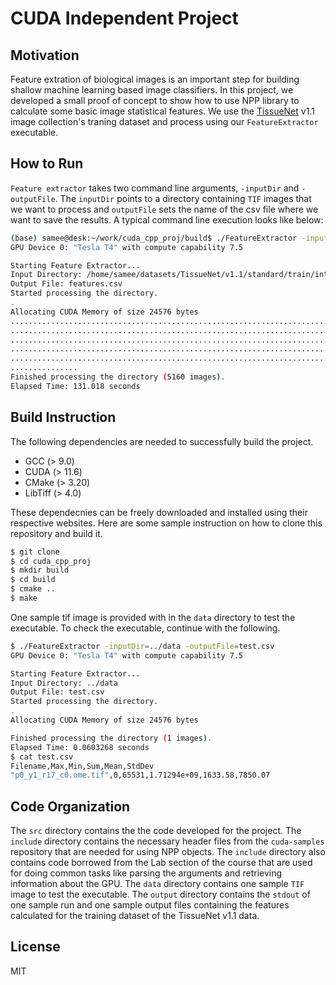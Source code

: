 # CUDA Independent Project

## Motivation
Feature extration of biological images is an important step for building shallow machine learning based image classifiers. In this project, we developed a small proof of concept to show how to use NPP library to calculate some basic image statistical features. We use the [TissueNet](https://datasets.deepcell.org/data) v1.1 image collection's traning dataset and process using our `FeatureExtractor` executable.

## How to Run
`Feature extractor` takes two command line arguments, `-inputDir` and `-outputFile`. The `inputDir` points to a directory containing `TIF` images that we want to process and `outputFile` sets the name of the csv file where we want to save the results. A typical command line execution looks like below:
```sh
(base) samee@desk:~/work/cuda_cpp_proj/build$ ./FeatureExtractor -inputDir=/home/samee/datasets/TissueNet/v1.1/standard/train/intensity -outputFile=features.csv
GPU Device 0: "Tesla T4" with compute capability 7.5

Starting Feature Extractor...
Input Directory: /home/samee/datasets/TissueNet/v1.1/standard/train/intensity
Output File: features.csv
Started processing the directory.
.
Allocating CUDA Memory of size 24576 bytes
....................................................................................................
....................................................................................................
....................................................................................................
....................................................................................................
....................................................................................................
...............
Finished processing the directory (5160 images).
Elapsed Time: 131.018 seconds
```

## Build Instruction
The following dependencies are needed to successfully build the project.
* GCC (> 9.0)
* CUDA (> 11.6)
* CMake (> 3.20)
* LibTiff (> 4.0)

These dependecnies can be freely downloaded and installed using their respective websites. Here are some sample instruction on how to clone this repository and build it.

```sh
$ git clone
$ cd cuda_cpp_proj
$ mkdir build
$ cd build
$ cmake ..
$ make 
```
One sample tif image is provided with in the `data` directory to test the executable. To check the executable, continue with the following.
```sh
$ ./FeatureExtractor -inputDir=../data -outputFile=test.csv
GPU Device 0: "Tesla T4" with compute capability 7.5

Starting Feature Extractor...
Input Directory: ../data
Output File: test.csv
Started processing the directory.
.
Allocating CUDA Memory of size 24576 bytes

Finished processing the directory (1 images).
Elapsed Time: 0.0603268 seconds
$ cat test.csv
Filename,Max,Min,Sum,Mean,StdDev
"p0_y1_r17_c0.ome.tif",0,65531,1.71294e+09,1633.58,7850.07
```

## Code Organization
The `src` directory contains the the code developed for the project. The `include` directory contains the necessary header files from the `cuda-samples` repository that are needed for using NPP objects. The `include` directory also contains code borrowed from the Lab section of the course that are used for doing common tasks like parsing the arguments and retrieving information about the GPU. The `data` directory contains one sample `TIF` image to test the executable. The `output` directory contains the `stdout` of one sample run and one sample output files containing the features calculated for the training dataset of the TissueNet v1.1 data. 


## License

MIT